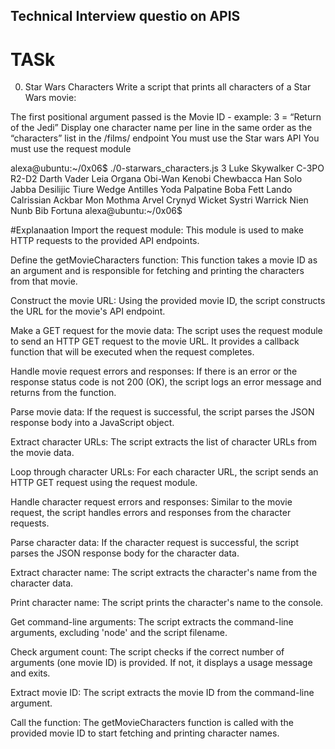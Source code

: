 ## Technical Interview questio on APIS

# TASk
0. Star Wars Characters
Write a script that prints all characters of a Star Wars movie:

The first positional argument passed is the Movie ID - example: 3 = “Return of the Jedi”
Display one character name per line in the same order as the “characters” list in the /films/ endpoint
You must use the Star wars API
You must use the request module

alexa@ubuntu:~/0x06$ ./0-starwars_characters.js 3
Luke Skywalker
C-3PO
R2-D2
Darth Vader
Leia Organa
Obi-Wan Kenobi
Chewbacca
Han Solo
Jabba Desilijic Tiure
Wedge Antilles
Yoda
Palpatine
Boba Fett
Lando Calrissian
Ackbar
Mon Mothma
Arvel Crynyd
Wicket Systri Warrick
Nien Nunb
Bib Fortuna
alexa@ubuntu:~/0x06$ 

#Explanaation
Import the request module: This module is used to make HTTP requests to the provided API endpoints.

Define the getMovieCharacters function: This function takes a movie ID as an argument and is responsible for fetching and printing the characters from that movie.

Construct the movie URL: Using the provided movie ID, the script constructs the URL for the movie's API endpoint.

Make a GET request for the movie data: The script uses the request module to send an HTTP GET request to the movie URL. It provides a callback function that will be executed when the request completes.

Handle movie request errors and responses: If there is an error or the response status code is not 200 (OK), the script logs an error message and returns from the function.

Parse movie data: If the request is successful, the script parses the JSON response body into a JavaScript object.

Extract character URLs: The script extracts the list of character URLs from the movie data.

Loop through character URLs: For each character URL, the script sends an HTTP GET request using the request module.

Handle character request errors and responses: Similar to the movie request, the script handles errors and responses from the character requests.

Parse character data: If the character request is successful, the script parses the JSON response body for the character data.

Extract character name: The script extracts the character's name from the character data.

Print character name: The script prints the character's name to the console.

Get command-line arguments: The script extracts the command-line arguments, excluding 'node' and the script filename.

Check argument count: The script checks if the correct number of arguments (one movie ID) is provided. If not, it displays a usage message and exits.

Extract movie ID: The script extracts the movie ID from the command-line argument.

Call the function: The getMovieCharacters function is called with the provided movie ID to start fetching and printing character names.
